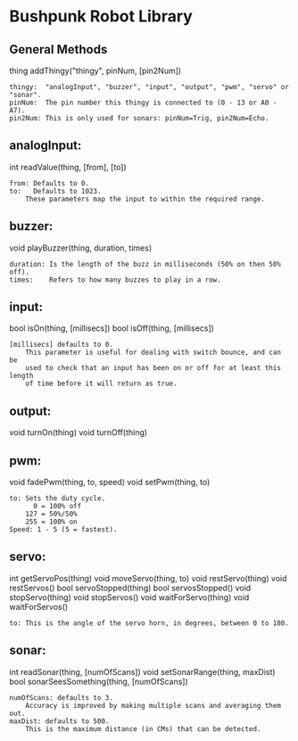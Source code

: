Bushpunk Robot Library
======================

General Methods
---------------

thing addThingy("thingy", pinNum, [pin2Num])

    thingy:  "analogInput", "buzzer", "input", "output", "pwm", "servo" or "sonar".
    pinNum:  The pin number this thingy is connected to (0 - 13 or A0 - A7).
    pin2Num: This is only used for sonars: pinNum=Trig, pin2Num=Echo.

analogInput:
------------

int readValue(thing, [from], [to])

    from: Defaults to 0.
    to:   Defaults to 1023.
        These parameters map the input to within the required range.

buzzer:
-------

void playBuzzer(thing, duration, times)

    duration: Is the length of the buzz in milliseconds (50% on then 50% off).
    times:    Refers to how many buzzes to play in a row.

input:
------

bool isOn(thing, [millisecs])
bool isOff(thing, [millisecs])

    [millisecs] defaults to 0.
        This parameter is useful for dealing with switch bounce, and can be
        used to check that an input has been on or off for at least this length
        of time before it will return as true.

output:
-------

void turnOn(thing)
void turnOff(thing)

pwm:
----

void fadePwm(thing, to, speed)
void setPwm(thing, to)

    to: Sets the duty cycle.
          0 = 100% off
        127 = 50%/50%
        255 = 100% on
    Speed: 1 - 5 (5 = fastest).

servo:
------

int  getServoPos(thing)
void moveServo(thing, to)
void restServo(thing)
void restServos()
bool servoStopped(thing)
bool servosStopped()
void stopServo(thing)
void stopServos()
void waitForServo(thing)
void waitForServos()

    to: This is the angle of the servo horn, in degrees, between 0 to 180.

sonar:
------

int  readSonar(thing, [numOfScans])
void setSonarRange(thing, maxDist)
bool sonarSeesSomething(thing, [numOfScans])

    numOfScans: defaults to 3.
        Accuracy is improved by making multiple scans and averaging them out.
    maxDist: defaults to 500.
        This is the maximum distance (in CMs) that can be detected.


